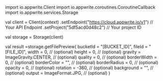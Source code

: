 import io.appwrite.Client
import io.appwrite.coroutines.CoroutineCallback
import io.appwrite.services.Storage

val client = Client(context)
    .setEndpoint("https://cloud.appwrite.io/v1") // Your API Endpoint
    .setProject("5df5acd0d48c2") // Your project ID

val storage = Storage(client)

val result =storage.getFilePreview(
    bucketId = "[BUCKET_ID]", 
    fileId = "[FILE_ID]", 
    width = 0, // (optional)
    height = 0, // (optional)
    gravity = ImageGravity.CENTER, // (optional)
    quality = 0, // (optional)
    borderWidth = 0, // (optional)
    borderColor = "", // (optional)
    borderRadius = 0, // (optional)
    opacity = 0, // (optional)
    rotation = -360, // (optional)
    background = "", // (optional)
    output = ImageFormat.JPG, // (optional)
)